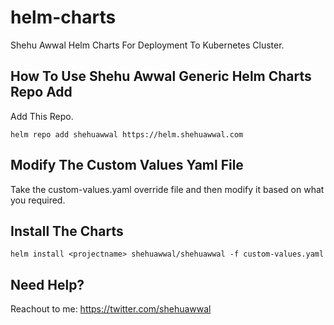 # helm-charts
Shehu Awwal Helm Charts For Deployment To Kubernetes Cluster.

## How To Use Shehu Awwal Generic Helm Charts Repo Add

Add This Repo.
```
helm repo add shehuawwal https://helm.shehuawwal.com
```
## Modify The Custom Values Yaml File
Take the custom-values.yaml override file and then modify it based on what you required.


## Install The Charts
```
helm install <projectname> shehuawwal/shehuawwal -f custom-values.yaml
```

## Need Help?

Reachout to me: https://twitter.com/shehuawwal